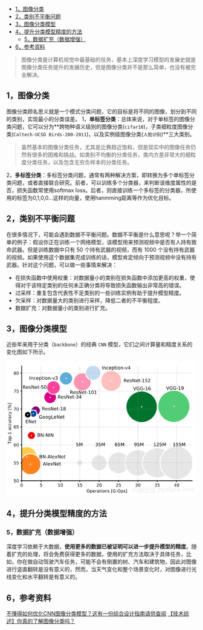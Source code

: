 - [1，图像分类](#1图像分类)
- [2，类别不平衡问题](#2类别不平衡问题)
- [3，图像分类模型](#3图像分类模型)
- [4，提升分类模型精度的方法](#4提升分类模型精度的方法)
  - [5，数据扩充（数据增强）](#5数据扩充数据增强)
- [6，参考资料](#6参考资料)

> 图像分类是计算机视觉中最基础的任务，基本上深度学习模型的发展史就是图像分类任务提升的发展历史，但是图像分类并不是那么简单，也没有被完全解决。

## 1，图像分类

图像分类顾名思义就是一个模式分类问题，它的目标是将不同的图像，划分到不同的类别，实现最小的分类误差。
1，**单标签分类**：总体来说，对于单标签的图像分类问题，它可以分为**跨物种语义级别的图像分类(`cifar10`)，子类细粒度图像分类(`Caltech-UCSD Birds-200-2011`)，以及实例级图像分类(`人脸识别`)**三大类别。
> 虽然基本的图像分类任务，尤其是比赛趋近饱和，但是现实中的图像任务仍然有很多的困难和挑战。如类别不均衡的分类任务，类内方差非常大的细粒度分类任务，以及包含无穷负样本的分类任务。

2，**多标签分类**：多标签分类问题，通常有两种解决方案，即转换为多个单标签分类问题，或者直接联合研究。前者，可以训练多个分类器，来判断该维度属性的是否，损失函数常使用softmax loss。后者，则直接训练一个多标签的分类器，所使用的标签为0,1,0,0…这样的向量，使用hanmming距离等作为优化目标。

## 2，类别不平衡问题

在很多情况下，可能会遇到数据不平衡问题。数据不平衡是什么意思呢？举一个简单的例子：假设你正在训练一个网络模型，该模型用来预测视频中是否有人持有致命武器。但是训练数据中只有 50 个持有武器的视频，而有 1000 个没有持有武器的视频。如果使用这个数据集完成训练的话，模型肯定倾向于预测视频中没有持有武器。针对这个问题，可以做一些事情来解决：

- 在损失函数中使用权重：对数据量小的类别在损失函数中添加更高的权重，使得对于该特定类别的任何未正确分类将导致损失函数输出非常高的错误。
- 过采样：重复包含代表性不足类别的一些训练实例有助于提升模型精度。
- 欠采样：对数据量大的类别进行采样，降低二者的不平衡程度。
- 数据扩充：对数据量小的类别进行扩充。

## 3，图像分类模型

近些年来用于分类（`backbone`）的经典 `CNN` 模型，它们之间计算量和精度关系的变化图如下所示。

![经典的CNN模型](../data/images/经典的CNN模型.png)

## 4，提升分类模型精度的方法

### 5，数据扩充（数据增强）

深度学习依赖于大数据，**使用更多的数据已被证明可以进一步提升模型的精度**。随着扩充的处理，将会免费获得更多的数据，使用的扩充方法取决于具体任务，比如，你在做自动驾驶汽车任务，可能不会有倒置的树、汽车和建筑物，因此对图像进行竖直翻转是没有意义的，然而，当天气变化和整个场景变化时，对图像进行光线变化和水平翻转是有意义的。

## 6，参考资料

[不懂得如何优化CNN图像分类模型？这有一份综合设计指南请供查阅](https://developer.aliyun.com/article/591123)
[【技术综述】你真的了解图像分类吗？](https://zhuanlan.zhihu.com/p/47281243)